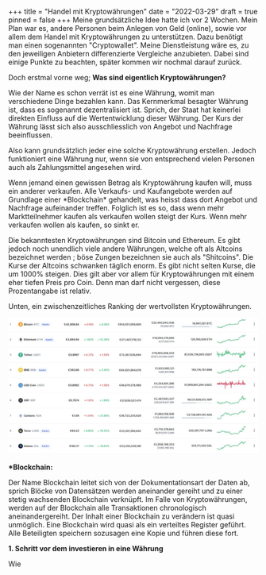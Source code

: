 +++
title = "Handel mit Kryptowährungen"
date = "2022-03-29"
draft = true
pinned = false
+++
Meine grundsätzliche Idee hatte ich vor 2 Wochen. Mein Plan war es, andere Personen beim Anlegen von Geld (online), sowie vor allem dem Handel mit Kryptowährungen zu unterstützen. Dazu benötigt man einen sogenannten "Cryptowallet". Meine Dienstleistung wäre es, zu den jeweiligen Anbietern differenzierte Vergleiche anzubieten. Dabei sind einige Punkte zu beachten, später kommen wir nochmal darauf zurück.

Doch erstmal vorne weg; **Was sind eigentlich Kryptowährungen?**

Wie der Name es schon verrät ist es eine Währung, womit man verschiedene Dinge bezahlen kann. Das Kernmerkmal besagter Währung ist, dass es sogenannt dezentralisiert ist. Sprich, der Staat hat keinerlei direkten Einfluss auf die Wertentwicklung dieser Währung. Der Kurs der Währung lässt sich also ausschliesslich von Angebot und Nachfrage beeinflussen. 

Also kann grundsätzlich jeder eine solche Kryptowährung erstellen. Jedoch funktioniert eine Währung nur, wenn sie von entsprechend vielen Personen auch als Zahlungsmittel angesehen wird.

Wenn jemand einen gewissen Betrag als Kryptowährung kaufen will, muss ein anderer verkaufen. Alle Verkaufs- und Kaufangebote werden auf Grundlage einer \*Blockchain\* gehandelt, was heisst dass dort Angebot und Nachfrage aufeinander treffen. Folglich ist es so, dass wenn mehr Marktteilnehmer kaufen als verkaufen wollen steigt der Kurs. Wenn mehr verkaufen wollen als kaufen, so sinkt er. 

Die bekanntesten Kryptowährungen sind Bitcoin und Ethereum. Es gibt jedoch noch unendlich viele andere Währungen, welche oft als Altcoins bezeichnet werden ; böse Zungen bezeichnen sie auch als "Shitcoins". Die Kurse der Altcoins schwanken täglich enorm. Es gibt nicht selten Kurse, die um 1000% steigen. Dies gilt aber vor allem für Kryptowährungen mit einem eher tiefen Preis pro Coin. Denn man darf nicht vergessen, diese Prozentangabe ist relativ. 

Unten, ein zwischenzeitliches Ranking der wertvollsten Kryptowährungen.

![](kryptowährungen.jpeg)

**\*Blockchain:**

Der Name Blockchain leitet sich von der Dokumentationsart der Daten ab, sprich Blöcke von Datensätzen werden aneinander gereiht und zu einer stetig wachsenden Blockchain verknüpft. Im Falle von Kryptowährungen, werden auf der Blockchain alle Transaktionen chronologisch aneinandergereiht. Der Inhalt einer Blockchain zu verändern ist quasi unmöglich. Eine Blockchain wird quasi als ein verteiltes Register geführt. Alle Beteiligten speichern sozusagen eine Kopie und führen diese fort.



**1. Schritt vor dem investieren in eine Währung**

Wie